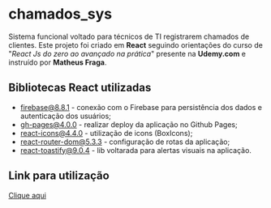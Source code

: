# chamados_sys

Sistema funcional voltado para técnicos de TI registrarem chamados de clientes. Este projeto foi criado em <b>React</b> seguindo orientações do curso de "<i>React Js do zero ao avançado na prática</i>" presente na <b>Udemy.com</b> e instruído por <b>Matheus Fraga</b>.

##  Bibliotecas React utilizadas
* firebase@8.8.1 - conexão com o Firebase para persistência dos dados e autenticação dos usuários;
* gh-pages@4.0.0 - realizar deploy da aplicação no Github Pages;
* react-icons@4.4.0 - utilização de icons (BoxIcons);
* react-router-dom@5.3.3 - configuração de rotas da aplicação;
* react-toastify@9.0.4 - lib voltarada para alertas visuais na aplicação.

## Link para utilização
<a href='https://dxxgo.github.io/chamados_sys/'>Clique aqui</a>
